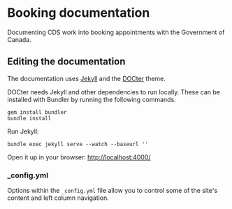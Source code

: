 # Booking documentation

Documenting CDS work into booking appointments with the Government of Canada.

## Editing the documentation

The documentation uses [Jekyll](http://jekyllrb.com/) and the [DOCter](https://github.com/cfpb/DOCter) theme.

DOCter needs Jekyll and other dependencies to run locally. These can be installed with Bundler by running the following commands.

```
gem install bundler
bundle install
```

Run Jekyll:

```
bundle exec jekyll serve --watch --baseurl ''
```

Open it up in your browser: <http://localhost:4000/>


### _config.yml

Options within the `_config.yml` file allow you to control some of the site's
content and left column navigation.
